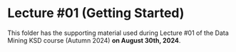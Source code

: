 # Lecture #01 (Getting Started)

This folder has the supporting material used during Lecture #01 of the Data Mining KSD course (Autumn 2024) **on August 30th, 2024**.
